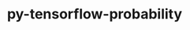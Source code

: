 ---
title: "py-tensorflow-probability"
layout: cache
categories: [package, develop-2024-02-04]
meta: {"versions": ["0.18.0"], "compilers": ["gcc@=11.4.0"], "oss": ["ubuntu22.04"], "platforms": ["linux"], "targets": ["x86_64_v3"], "stacks": ["ml-linux-x86_64-cpu", "ml-linux-x86_64-cuda", "ml-linux-x86_64-rocm", "root"], "num_specs": 3, "num_specs_by_stack": {"root": 3, "ml-linux-x86_64-cpu": 1, "ml-linux-x86_64-cuda": 1, "ml-linux-x86_64-rocm": 1}}
spec_details: [{"hash": "2kie2oeafzpaqds6tzy46yifayyiwumm", "compiler": "gcc@=11.4.0", "versions": ["0.18.0"], "os": "ubuntu22.04", "platform": "linux", "target": "x86_64_v3", "variants": ["build_system=generic"], "stacks": ["root", "ml-linux-x86_64-cpu"], "size": "-", "tarball": "https://binaries.spack.io/releases/develop-2024-02-04/build_cache/linux-ubuntu22.04-x86_64_v3/gcc-11.4.0/py-tensorflow-probability-0.18.0/linux-ubuntu22.04-x86_64_v3-gcc-11.4.0-py-tensorflow-probability-0.18.0-2kie2oeafzpaqds6tzy46yifayyiwumm.spack"}, {"hash": "25qvqjjfmlgccf4ik6szgejk7tfwg4cs", "compiler": "gcc@=11.4.0", "versions": ["0.18.0"], "os": "ubuntu22.04", "platform": "linux", "target": "x86_64_v3", "variants": ["build_system=generic"], "stacks": ["root", "ml-linux-x86_64-cuda"], "size": "-", "tarball": "https://binaries.spack.io/releases/develop-2024-02-04/build_cache/linux-ubuntu22.04-x86_64_v3/gcc-11.4.0/py-tensorflow-probability-0.18.0/linux-ubuntu22.04-x86_64_v3-gcc-11.4.0-py-tensorflow-probability-0.18.0-25qvqjjfmlgccf4ik6szgejk7tfwg4cs.spack"}, {"hash": "5vqc7q4tnqvznb4hys4cvp4xclwgcuof", "compiler": "gcc@=11.4.0", "versions": ["0.18.0"], "os": "ubuntu22.04", "platform": "linux", "target": "x86_64_v3", "variants": ["build_system=generic"], "stacks": ["ml-linux-x86_64-rocm", "root"], "size": "-", "tarball": "https://binaries.spack.io/releases/develop-2024-02-04/build_cache/linux-ubuntu22.04-x86_64_v3/gcc-11.4.0/py-tensorflow-probability-0.18.0/linux-ubuntu22.04-x86_64_v3-gcc-11.4.0-py-tensorflow-probability-0.18.0-5vqc7q4tnqvznb4hys4cvp4xclwgcuof.spack"}]
---